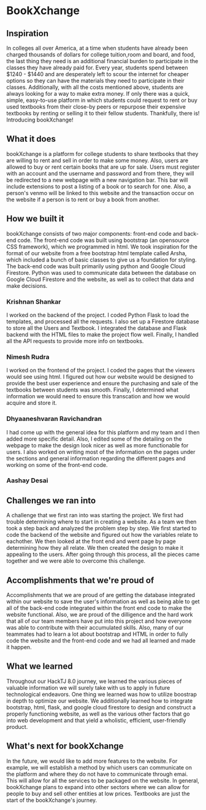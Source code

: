 # BookXchange

## Inspiration
In colleges all over America, at a time when students have already been charged thousands of dollars for college tuition,room and board, and food, the last thing they need is an additional financial burden to participate in the classes they have already paid for. Every year, students spend between $1240 - $1440 and are desperately left to scour the internet for cheaper options so they can have the materials they need to participate in their classes. Additionally, with all the costs mentioned above, students are always looking for a way to make extra money. If only there was a quick, simple, easy-to-use platform in which students could request to rent or buy used textbooks from their close-by peers or repurpose their expensive textbooks by renting or selling it to their fellow students. Thankfully, there is! Introducing bookXchange!

## What it does
bookXchange is a platform for college students to share textbooks that they are willing to rent and sell in order to make some money. Also, users are allowed to buy or rent certain books that are up for sale. Users must register with an account and the username and password and from there, they will be redirected to a new webpage with a new navigation bar. This bar will include extensions to post a listing of a book or to search for one. Also, a person's venmo will be linked to this website and the transaction occur on the website if a person is to rent or buy a book from another. 

## How we built it
bookXchange consists of two major components: front-end code and back-end code. The front-end code was built using bootstrap (an opensource CSS framework), which we programmed in html. We took inspiration for the format of our website from a free bootstrap html template called Arsha, which included a bunch of basic classes to give us a foundation for styling. The back-end code was built primarily using python and Google Cloud Firestore. Python was used to communicate data between the database on Google Cloud Firestore and the website, as well as to collect that data and make decisions.


### Krishnan Shankar
I worked on the backend of the project. I coded Python Flask to load the templates, and processed all the requests. I also set up a Firestore database to store all the Users and Textbook. I integrated the database and Flask backend with the HTML files to make the project flow well. Finally, I handled all the API requests to provide more info on textbooks.

### Nimesh Rudra
I worked on the frontend of the project. I coded the pages that the viewers would see using html. I figured out how our website would be designed to provide the best user experience and ensure the purchasing and sale of the textbooks between students was smooth. Finally, I determined what information we would need to ensure this transcation and how we would acquire and store it.

### Dhyaaneshvaran Ravichandran
I had come up with the general idea for this platform and my team and I then added more specific detail. Also, I edited some of the detailing on the webpage to make the design look nicer as well as more functionable for users. I also worked on writing most of the information on the pages under the sections and general information regarding the different pages and working on some of the front-end code.

### Aashay Desai

## Challenges we ran into
A challenge that we first ran into was starting the project. We first had trouble determining where to start in creating a website. As a team we then took a step back and analyzed the problem step by step. We first started to code the backend of the website and figured out how the variables relate to eachother. We then looked at the front end and went page by page determining how they all relate. We then created the design to make it appealing to the users. After going through this process, all the pieces came together and we were able to overcome this challenge.

## Accomplishments that we're proud of
Accomplishments that we are proud of are getting the database integrated within our website to save the user's information as well as being able to get all of the back-end code integrated within the front end code to make the website functional. Also, we are proud of the dilligence and the hard work that all of our team members have put into this project and how everyone was able to contribute with their accumulated skills. Also, many of our teammates had to learn a lot about bootstrap and HTML in order to fully code the website and the front-end code and we had all learned and made it happen. 

## What we learned
Throughout our HackTJ 8.0 journey, we learned the various pieces of valuable information we will surely take with us to apply in future technological endeavors. One thing we learned was how to utilize boostrap in depth to optimize our website. We additionally learned how to integrate bootstrap, html, flask, and google cloud firestore to design and construct a properly functioning website, as well as the various other factors that go into web development and that yield a wholistic, efficient, user-friendly product.

## What's next for bookXchange
In the future, we would like to add more features to the website. For example, we will establish a method by which users can communicate on the platform and where they do not have to communicate through emai. This will allow for all the services to be packaged on the website. In general, bookXchange plans to expand into other sectors where we can allow for people to buy and sell other entities at low prices. Textbooks are just the start of the bookXchange's journey.